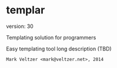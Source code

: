 templar
=======

version: 30

Templating solution for programmers

Easy templating tool long description (TBD)

	Mark Veltzer <mark@veltzer.net>, 2014
